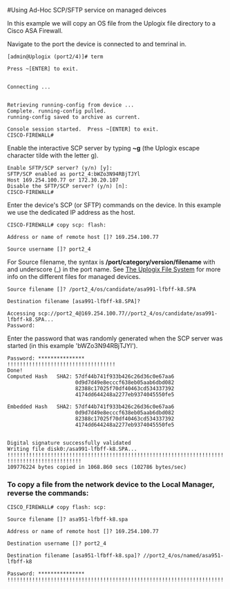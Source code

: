 #Using Ad-Hoc SCP/SFTP service on managed deivces

In this example we will copy an OS file from the Uplogix file directory to a Cisco ASA Firewall.


Navigate to the port the device is connected to and temrinal in.
```
[admin@Uplogix (port2/4)]# term 

Press ~[ENTER] to exit. 


Connecting ...


Retrieving running-config from device ...
Complete. running-config pulled. 
running-config saved to archive as current.

Console session started.  Press ~[ENTER] to exit.
CISCO-FIREWALL# 
```  

                                                                                                                                                                                
Enable the interactive SCP server by typing **~g** (the Uplogix escape character tilde with the letter g).

```                                                                                                                                                                                                
Enable SFTP/SCP server? (y/n) [y]:                                
SFTP/SCP enabled as port2_4:bWZo3N94RBjTJYl                      
Host 169.254.100.77 or 172.30.20.107                         
Disable the SFTP/SCP server? (y/n) [n]:                                          
CISCO-FIREWALL#                                                

```                                                                                                                                                                               
Enter the device's SCP (or SFTP) commands on the device. In this example we use the dedicated IP address as the host.

```                                                                                                                                         
CISCO-FIREWALL# copy scp: flash:
                                    
Address or name of remote host []? 169.254.100.77
                                                 
Source username []? port2_4

```                                 
For Source filename, the syntax is **/port/category/version/filename** with and underscore (_) in the port name. See [The Uplogix File System](https://uplogix.com/docs/local-manager-user-guide/configuring-managed-devices/uplogix-file-system "The Uplogix File System") for more info on the different files for managed devices. 

                                                                                                                               
```                                                                                                         
Source filename []? /port2_4/os/candidate/asa991-lfbff-k8.SPA

Destination filename [asa991-lfbff-k8.SPA]?                                                
 
Accessing scp://port2_4@169.254.100.77//port2_4/os/candidate/asa991-lfbff-k8.SPA...
Password:
```                                                                                                          
Enter the password that was randomly generated when the SCP server was started (in this example 'bWZo3N94RBjTJYl').

```
Password: ***************
!!!!!!!!!!!!!!!!!!!!!!!!!!!!!!!!!!!
Done!
Computed Hash   SHA2: 57df44b741f933b426c26d36c0e67aa6
                      0d9d7d49e8ecccf638eb05aab6dbd082
                      82388c17025f70df40463cd534337392
                      4174dd644248a2277eb9374045550fe5  
                                                    
Embedded Hash   SHA2: 57df44b741f933b426c26d36c0e67aa6
                      0d9d7d49e8ecccf638eb05aab6dbd082
                      82388c17025f70df40463cd534337392
                      4174dd644248a2277eb9374045550fe5
 

Digital signature successfully validated
Writing file disk0:/asa991-lfbff-k8.SPA...                                            
!!!!!!!!!!!!!!!!!!!!!!!!!!!!!!!!!!!!!!!!!!!!!!!!!!!!!!!!!!!!!!!!!!!!!!!!!!!!!!!!!
!!!!!!!!!!!!!!!!!!!!!!!!
109776224 bytes copied in 1068.860 secs (102786 bytes/sec)
```



### To copy a file from the network device to the Local Manager, reverse the commands:
```
CISCO_FIREWALL# copy flash: scp: 
 
Source filename []? asa951-lfbff-k8.spa

Address or name of remote host []? 169.254.100.77
  
Destination username []? port2_4  
  
Destination filename [asa951-lfbff-k8.spa]? //port2_4/os/named/asa951-lfbff-k8
                                                                                                                                                                                                
Password: *************** 
!!!!!!!!!!!!!!!!!!!!!!!!!!!!!!!!!!!!!!!!!!!!!!!!!!!!!!!!!!!!!!!!!!!!!!!!!!!!!!!!!!!!!!!!!!!!!!
```                                                      
